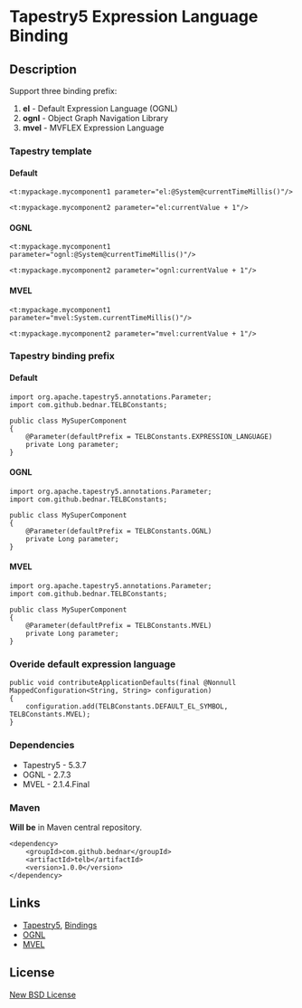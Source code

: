 # Tapestry5 Expression Language Binding

## Description

Support three binding prefix:

1. __el__ - Default Expression Language (OGNL)
2. __ognl__ - Object Graph Navigation Library
3. __mvel__ - MVFLEX Expression Language

### Tapestry template

#### Default

    <t:mypackage.mycomponent1 parameter="el:@System@currentTimeMillis()"/>
    
    <t:mypackage.mycomponent2 parameter="el:currentValue + 1"/>
    
#### OGNL

    <t:mypackage.mycomponent1 parameter="ognl:@System@currentTimeMillis()"/>
    
    <t:mypackage.mycomponent2 parameter="ognl:currentValue + 1"/>
    
#### MVEL

    <t:mypackage.mycomponent1 parameter="mvel:System.currentTimeMillis()"/>
    
    <t:mypackage.mycomponent2 parameter="mvel:currentValue + 1"/>
    
### Tapestry binding prefix

#### Default

    import org.apache.tapestry5.annotations.Parameter;
    import com.github.bednar.TELBConstants;

    public class MySuperComponent
    {
        @Parameter(defaultPrefix = TELBConstants.EXPRESSION_LANGUAGE)
        private Long parameter;
    }
    
#### OGNL

    import org.apache.tapestry5.annotations.Parameter;
    import com.github.bednar.TELBConstants;

    public class MySuperComponent
    {
        @Parameter(defaultPrefix = TELBConstants.OGNL)
        private Long parameter;
    }
    
#### MVEL

    import org.apache.tapestry5.annotations.Parameter;
    import com.github.bednar.TELBConstants;

    public class MySuperComponent
    {
        @Parameter(defaultPrefix = TELBConstants.MVEL)
        private Long parameter;
    }
    
### Overide default expression language

    public void contributeApplicationDefaults(final @Nonnull MappedConfiguration<String, String> configuration)
    {
        configuration.add(TELBConstants.DEFAULT_EL_SYMBOL, TELBConstants.MVEL);
    }

### Dependencies

 - Tapestry5 - 5.3.7
 - OGNL - 2.7.3
 - MVEL - 2.1.4.Final

### Maven

__Will be__ in Maven central repository.

    <dependency>
        <groupId>com.github.bednar</groupId>
        <artifactId>telb</artifactId>
        <version>1.0.0</version>
    </dependency>

## Links
 - [Tapestry5](http://tapestry.apache.org/), [Bindings](http://tapestry.apache.org/component-parameters.html#ComponentParameters-BindingExpressions)
 - [OGNL](http://commons.apache.org/proper/commons-ognl/)
 - [MVEL](http://mvel.codehaus.org)

## License

[New BSD License](http://en.wikipedia.org/wiki/BSD_licenses#3-clause_license_.28.22Revised_BSD_License.22.2C_.22New_BSD_License.22.2C_or_.22Modified_BSD_License.22.29)
